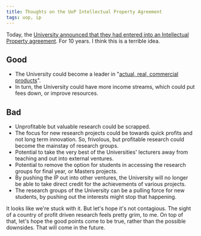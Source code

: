 ```yaml
---
title: Thoughts on the UoP Intellectual Property Agreement
tags: uop, ip
---
```


Today, the [University announced that they had entered into an Intellectual Property agreement](http://www.plymouth.ac.uk/pages/view.asp?page=36193). For 10 years. I think this is a terrible idea.

Good
----

* The University could become a leader in "[actual, real, commercial products](https://twitter.com/danbjorn/status/80291278654423041)".
* In turn, the University could have more income streams, which could put fees down, or improve resources.

Bad
---

* Unprofitable but valuable research could be scrapped.
* The focus for new research projects could be towards quick profits and not long term innovation. So, frivolous, but profitable research could become the mainstay of research groups.
* Potential to take the very best of the Universities' lecturers away from teaching and out into external ventures.
* Potential to remove the option for students in accessing the research groups for final year, or Masters projects.
* By pushing the IP out into other ventures, the University will no longer be able to take direct credit for the achievements of various projects.
* The research groups of the University can be a pulling force for new students, by pushing out the interests might stop that happening.

It looks like we're stuck with it. But let's hope it's not contagious. The sight of a country of profit driven research feels pretty grim, to me. On top of that, let's hope the good points come to be true, rather than the possible downsides. That will come in the future.

